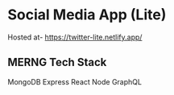 # Social Media App (Lite)

Hosted at- https://twitter-lite.netlify.app/

## MERNG Tech Stack

MongoDB
Express
React
Node
GraphQL



